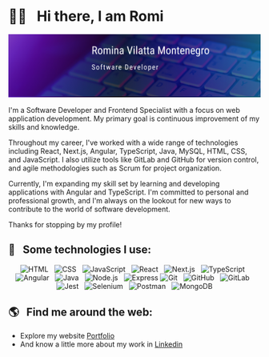 # 👋🏻 &nbsp;&nbsp;Hi there, I am Romi
<p align="center">
<img src="https://github.com/VilattaRomina/VilattaRomina/blob/main/coverB.png" alt="banner">
 </p>

 I'm a Software Developer and Frontend Specialist with a focus on web application development. My primary goal is continuous improvement of my skills and knowledge.

Throughout my career, I've worked with a wide range of technologies including React, Next.js, Angular, TypeScript, Java, MySQL, HTML, CSS, and JavaScript. I also utilize tools like GitLab and GitHub for version control, and agile methodologies such as Scrum for project organization.

Currently, I'm expanding my skill set by learning and developing applications with Angular and TypeScript. I'm committed to personal and professional growth, and I'm always on the lookout for new ways to contribute to the world of software development.

Thanks for stopping by my profile!

<!-- 👩🏻‍💻 &nbsp;&nbsp;I'm currently working as an Academic Coach at <a href="https://www.platzi.com">@Platzi</a>. -->

## 🎯 &nbsp;&nbsp;Some technologies I use:
<p align="center">
  <img src="https://img.shields.io/badge/HTML5-E34F26?style=for-the-badge&logo=html5&logoColor=white" alt="HTML" />&nbsp;&nbsp;
  <img src="https://img.shields.io/badge/CSS3-1572B6?style=for-the-badge&logo=css3&logoColor=white" alt="CSS" />&nbsp;&nbsp;
  <img src="https://img.shields.io/badge/JavaScript-323330?style=for-the-badge&logo=javascript&logoColor=F7DF1E" alt="JavaScript" />&nbsp;&nbsp;
  <img src="https://img.shields.io/badge/React-61DAFB?style=for-the-badge&logo=react&logoColor=323330" alt="React" />&nbsp;&nbsp;
  <img src="https://img.shields.io/badge/Next.js-000000?style=for-the-badge&logo=next.js&logoColor=white" alt="Next.js" />&nbsp;&nbsp;
  <img src="https://img.shields.io/badge/TypeScript-007ACC?style=for-the-badge&logo=typescript&logoColor=white" alt="TypeScript" />&nbsp;&nbsp;
  <img src="https://img.shields.io/badge/Angular-DD0031?style=for-the-badge&logo=angular&logoColor=white" alt="Angular" />&nbsp;&nbsp;
  <img src="https://img.shields.io/badge/Java-007396?style=for-the-badge&logo=java&logoColor=white" alt="Java" />&nbsp;&nbsp;
 <img src="https://img.shields.io/badge/Node.js-339933?style=for-the-badge&logo=node.js&logoColor=white" alt="Node.js" />&nbsp;&nbsp;
  <img src="https://img.shields.io/badge/Express-000000?style=for-the-badge&logo=express&logoColor=white" alt="Express" />
  <img src="https://img.shields.io/badge/Git-F05032?style=for-the-badge&logo=git&logoColor=white" alt="Git" />&nbsp;&nbsp;
  <img src="https://img.shields.io/badge/GitHub-181717?style=for-the-badge&logo=github&logoColor=white" alt="GitHub" />&nbsp;&nbsp;
  <img src="https://img.shields.io/badge/GitLab-FCA121?style=for-the-badge&logo=gitlab&logoColor=white" alt="GitLab" />&nbsp;&nbsp;
  <img src="https://img.shields.io/badge/Jest-C21325?style=for-the-badge&logo=jest&logoColor=white" alt="Jest" />&nbsp;&nbsp;
  <img src="https://img.shields.io/badge/Selenium-43B02A?style=for-the-badge&logo=selenium&logoColor=white" alt="Selenium" />&nbsp;&nbsp;
  <img src="https://img.shields.io/badge/Postman-FF6C37?style=for-the-badge&logo=postman&logoColor=white" alt="Postman" />&nbsp;&nbsp;
  <img src="https://img.shields.io/badge/MongoDB-47A248?style=for-the-badge&logo=mongodb&logoColor=white" alt="MongoDB" />
</p>


## 🌎 &nbsp;&nbsp;Find me around the web:
- Explore my website <a href="https://rominavilattamontenegro.netlify.app/">Portfolio</a>
- And know a little more about my work in <a href="https://www.linkedin.com/in/rominavilattamontenegro/">Linkedin</a>




